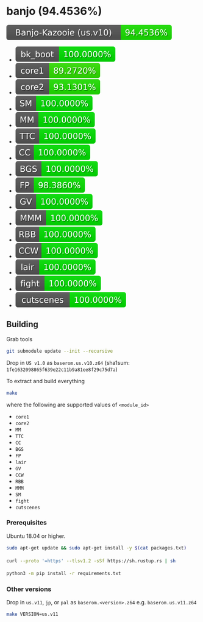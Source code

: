 # banjo (94.4536%)

<img src="./progress/progress_total.svg">

- <img src="./progress/progress_bk_boot.svg">
- <img src="./progress/progress_core1.svg">  
- <img src="./progress/progress_core2.svg">  
- <img src="./progress/progress_SM.svg">
- <img src="./progress/progress_MM.svg">
- <img src="./progress/progress_TTC.svg">
- <img src="./progress/progress_CC.svg">
- <img src="./progress/progress_BGS.svg">
- <img src="./progress/progress_FP.svg">
- <img src="./progress/progress_GV.svg">
- <img src="./progress/progress_MMM.svg">
- <img src="./progress/progress_RBB.svg">
- <img src="./progress/progress_CCW.svg">
- <img src="./progress/progress_lair.svg">
- <img src="./progress/progress_fight.svg">
- <img src="./progress/progress_cutscenes.svg">

## Building

Grab tools

```sh
git submodule update --init --recursive
```

Drop in `US v1.0` as `baserom.us.v10.z64` (sha1sum: `1fe1632098865f639e22c11b9a81ee8f29c75d7a`)

To extract and build everything

```sh
make
```

where the following are supported values of `<module_id>`
- `core1`
- `core2`
- `MM`
- `TTC`
- `CC`
- `BGS`
- `FP`
- `lair`
- `GV`
- `CCW`
- `RBB`
- `MMM`
- `SM`
- `fight`
- `cutscenes`

### Prerequisites

Ubuntu 18.04 or higher.

```sh
sudo apt-get update && sudo apt-get install -y $(cat packages.txt)

curl --proto '=https' --tlsv1.2 -sSf https://sh.rustup.rs | sh

python3 -m pip install -r requirements.txt
```

### Other versions

Drop in `us.v11`, `jp`, or `pal` as `baserom.<version>.z64` e.g. `baserom.us.v11.z64`

```sh
make VERSION=us.v11
```
